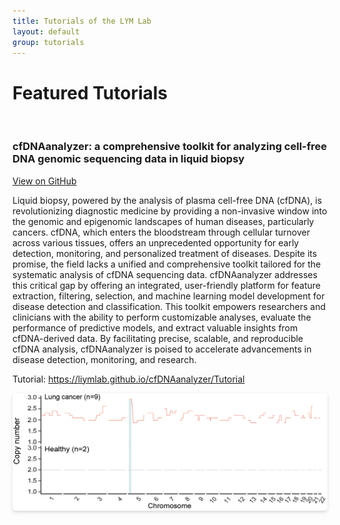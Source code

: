 ```yaml
---
title: Tutorials of the LYM Lab
layout: default
group: tutorials
---
```



<h1>Featured Tutorials</h1>
<br>

<h3>cfDNAanalyzer: a comprehensive toolkit for analyzing cell-free DNA genomic sequencing data in liquid biopsy</h3>

<a href='https://github.com/LiymLab/cfDNAanalyzer' class="btn btn-primary">View on GitHub</a> 

<p>Liquid biopsy, powered by the analysis of plasma cell-free DNA (cfDNA), is revolutionizing diagnostic medicine by providing a non-invasive window into the genomic and epigenomic landscapes of human diseases, particularly cancers. cfDNA, which enters the bloodstream through cellular turnover across various tissues, offers an unprecedented opportunity for early detection, monitoring, and personalized treatment of diseases. Despite its promise, the field lacks a unified and comprehensive toolkit tailored for the systematic analysis of cfDNA sequencing data. cfDNAanalyzer addresses this critical gap by offering an integrated, user-friendly platform for feature extraction, filtering, selection, and machine learning model development for disease detection and classification. This toolkit empowers researchers and clinicians with the ability to perform customizable analyses, evaluate the performance of predictive models, and extract valuable insights from cfDNA-derived data. By facilitating precise, scalable, and reproducible cfDNA analysis, cfDNAanalyzer is poised to accelerate advancements in disease detection, monitoring, and research.</p>

Tutorial: <a href='https://liymlab.github.io/cfDNAanalyzer/Tutorial'>https://liymlab.github.io/cfDNAanalyzer/Tutorial</a> 

<center>
    <img width="800px" 
     src="/cfDNAanalyzer/Figures/Section%201.1.png" 
     style="border-radius: 5px; box-shadow: 0 2px 4px rgba(0,0,0,0.1), 0 4px 10px rgba(0,0,0,0.05);">
    
</center>




